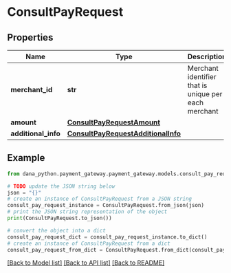 # ConsultPayRequest


## Properties

Name | Type | Description | Notes
------------ | ------------- | ------------- | -------------
**merchant_id** | **str** | Merchant identifier that is unique per each merchant | 
**amount** | [**ConsultPayRequestAmount**](ConsultPayRequestAmount.md) |  | 
**additional_info** | [**ConsultPayRequestAdditionalInfo**](ConsultPayRequestAdditionalInfo.md) |  | 

## Example

```python
from dana_python.payment_gateway.payment_gateway.models.consult_pay_request import ConsultPayRequest

# TODO update the JSON string below
json = "{}"
# create an instance of ConsultPayRequest from a JSON string
consult_pay_request_instance = ConsultPayRequest.from_json(json)
# print the JSON string representation of the object
print(ConsultPayRequest.to_json())

# convert the object into a dict
consult_pay_request_dict = consult_pay_request_instance.to_dict()
# create an instance of ConsultPayRequest from a dict
consult_pay_request_from_dict = ConsultPayRequest.from_dict(consult_pay_request_dict)
```
[[Back to Model list]](../README.md#documentation-for-models) [[Back to API list]](../README.md#documentation-for-api-endpoints) [[Back to README]](../README.md)


